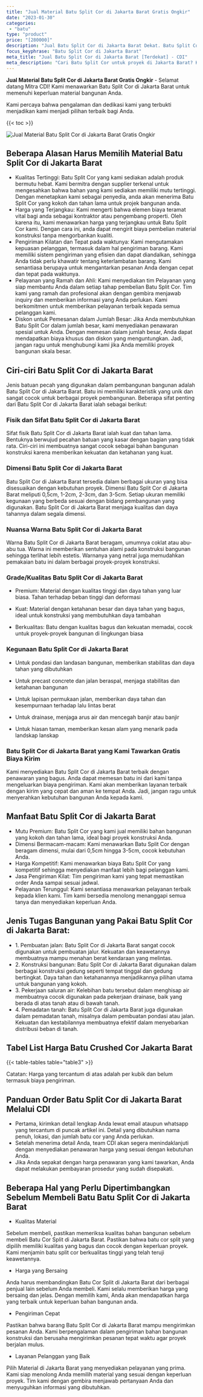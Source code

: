 ```yaml
---
title: "Jual Material Batu Split Cor di Jakarta Barat Gratis Ongkir"
date: "2023-01-30"
categories:
 - "batu"
type: "product"
price: "[280000]"
description: "Jual Batu Split Cor di Jakarta Barat Dekat. Batu Split Cor ini sering dipakai dalam proyek konstruksi sebagai material cor beton yang berkualitas dan awet. Silakan hubungi kami untuk informasi lebih lanjut."
focus_keyphrase: "Batu Split Cor di Jakarta Barat"
meta_title: "Jual Batu Split Cor di Jakarta Barat [Terdekat] - CDI"
meta_description: "Cari Batu Split Cor untuk proyek di Jakarta Barat? Kami menyediakan Batu Split Cor berkualitas untuk campuran beton. Segera dapatkan penawaran terbaik."
---
```


**Jual Material Batu Split Cor di Jakarta Barat Gratis Ongkir** - Selamat datang Mitra CDI! Kami menawarkan Batu Split Cor di Jakarta Barat untuk memenuhi keperluan material bangunan Anda.

Kami percaya bahwa pengalaman dan dedikasi kami yang terbukti menjadikan kami menjadi pilihan terbaik bagi Anda.

{{< toc >}}

![Jual Material Batu Split Cor di Jakarta Barat Gratis Ongkir](/images/batu/batu-split-05.jpg)

## Beberapa Alasan Harus Memilih Material Batu Split Cor di Jakarta Barat

*   Kualitas Tertinggi: Batu Split Cor yang kami sediakan adalah produk bermutu hebat. Kami bermitra dengan supplier terkenal untuk mengesahkan bahwa bahan yang kami sediakan memiliki mutu tertinggi. Dengan menetapkan kami sebagai penyedia, anda akan menerima Batu Split Cor yang kokoh dan tahan lama untuk projek bangunan anda.
*   Harga yang Terjangkau: Kami mengerti bahwa elemen biaya teramat vital bagi anda sebagai kontraktor atau pengembang properti. Oleh karena itu, kami menawarkan harga yang terjangkau untuk Batu Split Cor kami. Dengan cara ini, anda dapat mengirit biaya pembelian material konstruksi tanpa mengorbankan kualiti.
*   Pengiriman Kilatan dan Tepat pada waktunya: Kami mengutamakan kepuasan pelanggan, termasuk dalam hal pengiriman barang. Kami memiliki sistem pengiriman yang efisien dan dapat diandalkan, sehingga Anda tidak perlu khawatir tentang keterlambatan barang. Kami senantiasa berupaya untuk mengantarkan pesanan Anda dengan cepat dan tepat pada waktunya.
*   Pelayanan yang Ramah dan Ahli: Kami menyediakan tim Pelayanan yang siap membantu Anda dalam setiap tahap pembelian Batu Split Cor. Tim kami yang ramah dan profesional akan dengan gembira menjawab inquiry dan memberikan informasi yang Anda perlukan. Kami berkomitmen untuk memberikan pelayanan terbaik kepada semua pelanggan kami.
*   Diskon untuk Pemesanan dalam Jumlah Besar: Jika Anda membutuhkan Batu Split Cor dalam jumlah besar, kami menyediakan penawaran spesial untuk Anda. Dengan memesan dalam jumlah besar, Anda dapat mendapatkan biaya khusus dan diskon yang menguntungkan. Jadi, jangan ragu untuk menghubungi kami jika Anda memiliki proyek bangunan skala besar.

## Ciri-ciri Batu Split Cor di Jakarta Barat

Jenis batuan pecah yang digunakan dalam pembangunan bangunan adalah Batu Split Cor di Jakarta Barat. Batu ini memiliki karakteristik yang unik dan sangat cocok untuk berbagai proyek pembangunan. Beberapa sifat penting dari Batu Split Cor di Jakarta Barat ialah sebagai berikut:

### Fisik dan Sifat Batu Split Cor di Jakarta Barat

Sifat fisik Batu Split Cor di Jakarta Barat ialah kuat dan tahan lama. Bentuknya berwujud pecahan batuan yang kasar dengan bagian yang tidak rata. Ciri-ciri ini membuatnya sangat cocok sebagai bahan bangunan konstruksi karena memberikan kekuatan dan ketahanan yang kuat.

### Dimensi Batu Split Cor di Jakarta Barat

Batu Split Cor di Jakarta Barat tersedia dalam berbagai ukuran yang bisa disesuaikan dengan kebutuhan proyek. Dimensi Batu Split Cor di Jakarta Barat meliputi 0,5cm, 1-2cm, 2-3cm, dan 3-5cm. Setiap ukuran memiliki kegunaan yang berbeda sesuai dengan bidang pembangunan yang digunakan. Batu Split Cor di Jakarta Barat menjaga kualitas dan daya tahannya dalam segala dimensi.

### Nuansa Warna Batu Split Cor di Jakarta Barat

Warna Batu Split Cor di Jakarta Barat beragam, umumnya coklat atau abu-abu tua. Warna ini memberikan sentuhan alami pada konstruksi bangunan sehingga terlihat lebih estetis. Warnanya yang netral juga memudahkan pemakaian batu ini dalam berbagai proyek-proyek konstruksi.

### Grade/Kualitas Batu Split Cor di Jakarta Barat

*   Premium: Material dengan kualitas tinggi dan daya tahan yang luar biasa. Tahan terhadap beban tinggi dan deformasi

*   Kuat: Material dengan ketahanan besar dan daya tahan yang bagus, ideal untuk konstruksi yang membutuhkan daya tambahan

*   Berkualitas: Batu dengan kualitas bagus dan kekuatan memadai, cocok untuk proyek-proyek bangunan di lingkungan biasa

### Kegunaan Batu Split Cor di Jakarta Barat

*   Untuk pondasi dan landasan bangunan, memberikan stabilitas dan daya tahan yang dibutuhkan

*   Untuk precast concrete dan jalan beraspal, menjaga stabilitas dan ketahanan bangunan

*   Untuk lapisan permukaan jalan, memberikan daya tahan dan kesempurnaan terhadap lalu lintas berat

*   Untuk drainase, menjaga arus air dan mencegah banjir atau banjir

*   Untuk hiasan taman, memberikan kesan alam yang menarik pada landskap lanskap

### Batu Split Cor di Jakarta Barat yang Kami Tawarkan Gratis Biaya Kirim

Kami menyediakan Batu Split Cor di Jakarta Barat terbaik dengan penawaran yang bagus. Anda dapat memesan batu ini dari kami tanpa mengeluarkan biaya pengiriman. Kami akan memberikan layanan terbaik dengan kirim yang cepat dan aman ke tempat Anda. Jadi, jangan ragu untuk menyerahkan kebutuhan bangunan Anda kepada kami.

## Manfaat Batu Split Cor di Jakarta Barat

*   Mutu Premium: Batu Split Cor yang kami jual memiliki bahan bangunan yang kokoh dan tahan lama, ideal bagi proyek konstruksi Anda.
*   Dimensi Bermacam-macam: Kami menawarkan Batu Split Cor dengan beragam dimensi, mulai dari 0,5cm hingga 3-5cm, cocok kebutuhan Anda.
*   Harga Kompetitif: Kami menawarkan biaya Batu Split Cor yang kompetitif sehingga menyediakan manfaat lebih bagi pelanggan kami.
*   Jasa Pengiriman Kilat: Tim pengiriman kami yang tepat memastikan order Anda sampai sesuai jadwal.
*   Pelayanan Terunggul: Kami senantiasa menawarkan pelayanan terbaik kepada klien kami. Tim kami bersedia menolong menanggapi semua tanya dan menyediakan keperluan Anda.

## Jenis Tugas Bangunan yang Pakai Batu Split Cor di Jakarta Barat:

*   1\. Pembuatan jalan: Batu Split Cor di Jakarta Barat sangat cocok digunakan untuk pembuatan jalur. Kekuatan dan keawetannya membuatnya mampu menahan berat kendaraan yang melintas.
*   2\. Konstruksi bangunan: Batu Split Cor di Jakarta Barat digunakan dalam berbagai konstruksi gedung seperti tempat tinggal dan gedung bertingkat. Daya tahan dan ketahanannya menjadikannya pilihan utama untuk bangunan yang kokoh.
*   3\. Pekerjaan saluran air: Kelebihan batu tersebut dalam menghisap air membuatnya cocok digunakan pada pekerjaan drainase, baik yang berada di atas tanah atau di bawah tanah.
*   4\. Pemadatan tanah: Batu Split Cor di Jakarta Barat juga digunakan dalam pemadatan tanah, misalnya dalam pembuatan pondasi atau jalan. Kekuatan dan kestabilannya membuatnya efektif dalam menyebarkan distribusi beban di tanah.

## Tabel List Harga Batu Crushed Cor Jakarta Barat

{{< table-tables table="table3" >}}

Catatan: Harga yang tercantum di atas adalah per kubik dan belum termasuk biaya pengiriman.

## Panduan Order Batu Split Cor di Jakarta Barat Melalui CDI

*   Pertama, kirimkan detail lengkap Anda lewat email ataupun whatsapp yang tercantum di puncak artikel ini. Detail yang dibutuhkan nama penuh, lokasi, dan jumlah batu cor yang Anda perlukan.
*   Setelah menerima detail Anda, team CDI akan segera menindaklanjuti dengan menyediakan penawaran harga yang sesuai dengan kebutuhan Anda.
*   Jika Anda sepakat dengan harga penawaran yang kami tawarkan, Anda dapat melakukan pembayaran prosedur yang sudah disepakati.

## Beberapa Hal yang Perlu Dipertimbangkan Sebelum Membeli Batu Batu Split Cor di Jakarta Barat

*   Kualitas Material

Sebelum membeli, pastikan memeriksa kualitas bahan bangunan sebelum membeli Batu Cor Split di Jakarta Barat. Pastikan bahwa batu cor split yang dipilih memiliki kualitas yang bagus dan cocok dengan keperluan proyek. Kami menjamin batu split cor berkualitas tinggi yang telah teruji keawetannya.
*   Harga yang Bersaing

Anda harus membandingkan Batu Cor Split di Jakarta Barat dari berbagai penjual lain sebelum Anda membeli. Kami selalu memberikan harga yang bersaing dan jelas. Dengan memilih kami, Anda akan mendapatkan harga yang terbaik untuk keperluan bahan bangunan anda.
*   Pengiriman Cepat

Pastikan bahwa barang Batu Split Cor di Jakarta Barat mampu mengirimkan pesanan Anda. Kami berpengalaman dalam pengiriman bahan bangunan konstruksi dan berusaha mengirimkan pesanan tepat waktu agar proyek berjalan mulus.
*   Layanan Pelanggan yang Baik

Pilih Material di Jakarta Barat yang menyediakan pelayanan yang prima. Kami siap menolong Anda memilih material yang sesuai dengan keperluan proyek. Tim kami dengan gembira menjawab pertanyaan Anda dan menyuguhkan informasi yang dibutuhkan.